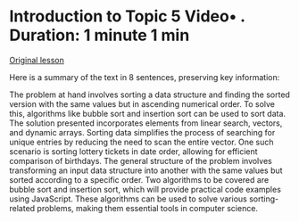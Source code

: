 # Introduction to Topic 5 Video• . Duration: 1 minute 1 min

[Original lesson](https://www.coursera.org/learn/uol-algorithms-and-data-structures-1/lecture/CAyNt/introduction-to-topic-5)

Here is a summary of the text in 8 sentences, preserving key information:

The problem at hand involves sorting a data structure and finding the sorted version with the same values but in ascending numerical order. To solve this, algorithms like bubble sort and insertion sort can be used to sort data. The solution presented incorporates elements from linear search, vectors, and dynamic arrays. Sorting data simplifies the process of searching for unique entries by reducing the need to scan the entire vector. One such scenario is sorting lottery tickets in date order, allowing for efficient comparison of birthdays. The general structure of the problem involves transforming an input data structure into another with the same values but sorted according to a specific order. Two algorithms to be covered are bubble sort and insertion sort, which will provide practical code examples using JavaScript. These algorithms can be used to solve various sorting-related problems, making them essential tools in computer science.

